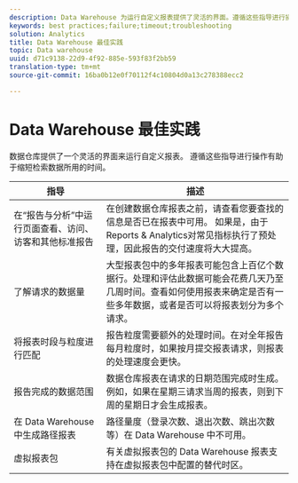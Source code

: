 ```yaml
---
description: Data Warehouse 为运行自定义报表提供了灵活的界面。遵循这些指导进行操作有助于缩短检索数据所用的时间。
keywords: best practices;failure;timeout;troubleshooting
solution: Analytics
title: Data Warehouse 最佳实践
topic: Data warehouse
uuid: d71c9138-22d9-4f92-885e-593f83f2bb59
translation-type: tm+mt
source-git-commit: 16ba0b12e0f70112f4c10804d0a13c278388ecc2

---
```



# Data Warehouse 最佳实践

数据仓库提供了一个灵活的界面来运行自定义报表。 遵循这些指导进行操作有助于缩短检索数据所用的时间。



| 指导 | 描述 |
|--- |--- |
| 在“报告与分析”中运行页面查看、访问、访客和其他标准报告 | 在创建数据仓库报表之前，请查看您要查找的信息是否已在报表中可用。 如果是，由于Reports &amp; Analytics对常见指标执行了预处理，因此报告的交付速度将大大提高。 |
| 了解请求的数据量 | 大型报表包中的多年报表可能包含上百亿个数据行。处理和评估此数据可能会花费几天乃至几周时间。查看如何使用报表来确定是否有一些多年数据，或者是否可以将报表划分为多个请求。 |
| 将报表时段与粒度进行匹配 | 报告粒度需要额外的处理时间。在对全年报告每月粒度时，如果按月提交报表请求，则报表的处理速度会更快。 |
| 报告完成的数据范围 | 数据仓库报表在请求的日期范围完成时生成。 例如，如果在星期三请求当周的报表，则到下周的星期日才会生成报表。 |
| 在 Data Warehouse 中生成路径报表 | 路径量度（登录次数、退出次数、跳出次数等）在 Data Warehouse 中不可用。 |
| 虚拟报表包 | 有关虚拟报表包的 Data Warehouse 报表支持在虚拟报表包中配置的替代时区。 |
